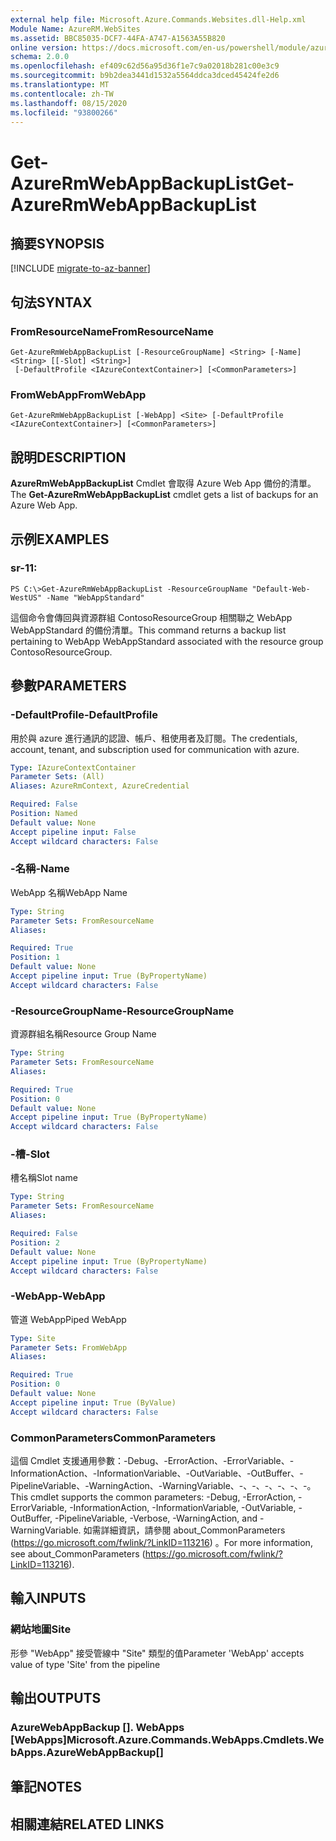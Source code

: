 ```yaml
---
external help file: Microsoft.Azure.Commands.Websites.dll-Help.xml
Module Name: AzureRM.WebSites
ms.assetid: BBC85035-DCF7-44FA-A747-A1563A55B820
online version: https://docs.microsoft.com/en-us/powershell/module/azurerm.websites/get-azurermwebappbackuplist
schema: 2.0.0
ms.openlocfilehash: ef409c62d56a95d36f1e7c9a02018b281c00e3c9
ms.sourcegitcommit: b9b2dea3441d1532a5564ddca3dced45424fe2d6
ms.translationtype: MT
ms.contentlocale: zh-TW
ms.lasthandoff: 08/15/2020
ms.locfileid: "93800266"
---
```

# <span data-ttu-id="7f473-101">Get-AzureRmWebAppBackupList</span><span class="sxs-lookup"><span data-stu-id="7f473-101">Get-AzureRmWebAppBackupList</span></span>

## <span data-ttu-id="7f473-102">摘要</span><span class="sxs-lookup"><span data-stu-id="7f473-102">SYNOPSIS</span></span>

[!INCLUDE [migrate-to-az-banner](../../includes/migrate-to-az-banner.md)]

## <span data-ttu-id="7f473-103">句法</span><span class="sxs-lookup"><span data-stu-id="7f473-103">SYNTAX</span></span>

### <span data-ttu-id="7f473-104">FromResourceName</span><span class="sxs-lookup"><span data-stu-id="7f473-104">FromResourceName</span></span>
```
Get-AzureRmWebAppBackupList [-ResourceGroupName] <String> [-Name] <String> [[-Slot] <String>]
 [-DefaultProfile <IAzureContextContainer>] [<CommonParameters>]
```

### <span data-ttu-id="7f473-105">FromWebApp</span><span class="sxs-lookup"><span data-stu-id="7f473-105">FromWebApp</span></span>
```
Get-AzureRmWebAppBackupList [-WebApp] <Site> [-DefaultProfile <IAzureContextContainer>] [<CommonParameters>]
```

## <span data-ttu-id="7f473-106">說明</span><span class="sxs-lookup"><span data-stu-id="7f473-106">DESCRIPTION</span></span>
<span data-ttu-id="7f473-107">**AzureRmWebAppBackupList** Cmdlet 會取得 Azure Web App 備份的清單。</span><span class="sxs-lookup"><span data-stu-id="7f473-107">The **Get-AzureRmWebAppBackupList** cmdlet gets a list of backups for an Azure Web App.</span></span>

## <span data-ttu-id="7f473-108">示例</span><span class="sxs-lookup"><span data-stu-id="7f473-108">EXAMPLES</span></span>

### <span data-ttu-id="7f473-109">sr-1</span><span class="sxs-lookup"><span data-stu-id="7f473-109">1:</span></span>
```
PS C:\>Get-AzureRmWebAppBackupList -ResourceGroupName "Default-Web-WestUS" -Name "WebAppStandard"
```

<span data-ttu-id="7f473-110">這個命令會傳回與資源群組 ContosoResourceGroup 相關聯之 WebApp WebAppStandard 的備份清單。</span><span class="sxs-lookup"><span data-stu-id="7f473-110">This command returns a backup list pertaining to WebApp WebAppStandard associated with the resource group ContosoResourceGroup.</span></span>

## <span data-ttu-id="7f473-111">參數</span><span class="sxs-lookup"><span data-stu-id="7f473-111">PARAMETERS</span></span>

### <span data-ttu-id="7f473-112">-DefaultProfile</span><span class="sxs-lookup"><span data-stu-id="7f473-112">-DefaultProfile</span></span>
<span data-ttu-id="7f473-113">用於與 azure 進行通訊的認證、帳戶、租使用者及訂閱。</span><span class="sxs-lookup"><span data-stu-id="7f473-113">The credentials, account, tenant, and subscription used for communication with azure.</span></span>

```yaml
Type: IAzureContextContainer
Parameter Sets: (All)
Aliases: AzureRmContext, AzureCredential

Required: False
Position: Named
Default value: None
Accept pipeline input: False
Accept wildcard characters: False
```

### <span data-ttu-id="7f473-114">-名稱</span><span class="sxs-lookup"><span data-stu-id="7f473-114">-Name</span></span>
<span data-ttu-id="7f473-115">WebApp 名稱</span><span class="sxs-lookup"><span data-stu-id="7f473-115">WebApp Name</span></span>

```yaml
Type: String
Parameter Sets: FromResourceName
Aliases: 

Required: True
Position: 1
Default value: None
Accept pipeline input: True (ByPropertyName)
Accept wildcard characters: False
```

### <span data-ttu-id="7f473-116">-ResourceGroupName</span><span class="sxs-lookup"><span data-stu-id="7f473-116">-ResourceGroupName</span></span>
<span data-ttu-id="7f473-117">資源群組名稱</span><span class="sxs-lookup"><span data-stu-id="7f473-117">Resource Group Name</span></span>

```yaml
Type: String
Parameter Sets: FromResourceName
Aliases: 

Required: True
Position: 0
Default value: None
Accept pipeline input: True (ByPropertyName)
Accept wildcard characters: False
```

### <span data-ttu-id="7f473-118">-槽</span><span class="sxs-lookup"><span data-stu-id="7f473-118">-Slot</span></span>
<span data-ttu-id="7f473-119">槽名稱</span><span class="sxs-lookup"><span data-stu-id="7f473-119">Slot name</span></span>

```yaml
Type: String
Parameter Sets: FromResourceName
Aliases: 

Required: False
Position: 2
Default value: None
Accept pipeline input: True (ByPropertyName)
Accept wildcard characters: False
```

### <span data-ttu-id="7f473-120">-WebApp</span><span class="sxs-lookup"><span data-stu-id="7f473-120">-WebApp</span></span>
<span data-ttu-id="7f473-121">管道 WebApp</span><span class="sxs-lookup"><span data-stu-id="7f473-121">Piped WebApp</span></span>

```yaml
Type: Site
Parameter Sets: FromWebApp
Aliases: 

Required: True
Position: 0
Default value: None
Accept pipeline input: True (ByValue)
Accept wildcard characters: False
```

### <span data-ttu-id="7f473-122">CommonParameters</span><span class="sxs-lookup"><span data-stu-id="7f473-122">CommonParameters</span></span>
<span data-ttu-id="7f473-123">這個 Cmdlet 支援通用參數：-Debug、-ErrorAction、-ErrorVariable、-InformationAction、-InformationVariable、-OutVariable、-OutBuffer、-PipelineVariable、-WarningAction、-WarningVariable、-、-、-、-、-、-。</span><span class="sxs-lookup"><span data-stu-id="7f473-123">This cmdlet supports the common parameters: -Debug, -ErrorAction, -ErrorVariable, -InformationAction, -InformationVariable, -OutVariable, -OutBuffer, -PipelineVariable, -Verbose, -WarningAction, and -WarningVariable.</span></span> <span data-ttu-id="7f473-124">如需詳細資訊，請參閱 about_CommonParameters (https://go.microsoft.com/fwlink/?LinkID=113216) 。</span><span class="sxs-lookup"><span data-stu-id="7f473-124">For more information, see about_CommonParameters (https://go.microsoft.com/fwlink/?LinkID=113216).</span></span>

## <span data-ttu-id="7f473-125">輸入</span><span class="sxs-lookup"><span data-stu-id="7f473-125">INPUTS</span></span>

### <span data-ttu-id="7f473-126">網站地圖</span><span class="sxs-lookup"><span data-stu-id="7f473-126">Site</span></span>
<span data-ttu-id="7f473-127">形參 "WebApp" 接受管線中 "Site" 類型的值</span><span class="sxs-lookup"><span data-stu-id="7f473-127">Parameter 'WebApp' accepts value of type 'Site' from the pipeline</span></span>

## <span data-ttu-id="7f473-128">輸出</span><span class="sxs-lookup"><span data-stu-id="7f473-128">OUTPUTS</span></span>

### <span data-ttu-id="7f473-129">AzureWebAppBackup []. WebApps [WebApps]</span><span class="sxs-lookup"><span data-stu-id="7f473-129">Microsoft.Azure.Commands.WebApps.Cmdlets.WebApps.AzureWebAppBackup[]</span></span>

## <span data-ttu-id="7f473-130">筆記</span><span class="sxs-lookup"><span data-stu-id="7f473-130">NOTES</span></span>

## <span data-ttu-id="7f473-131">相關連結</span><span class="sxs-lookup"><span data-stu-id="7f473-131">RELATED LINKS</span></span>

